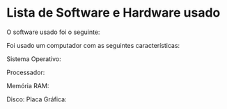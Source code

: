 # Lista de Software e Hardware usado

O software usado foi o seguinte:

Foi usado um computador com as seguintes características:&#x20;

Sistema Operativo:&#x20;

Processador:&#x20;

Memória RAM:&#x20;

Disco: Placa Gráfica:
